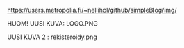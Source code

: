 https://users.metropolia.fi/~nellihol/github/simpleBlog/img/

HUOM! UUSI KUVA: LOGO.PNG

UUSI KUVA 2 : rekisteroidy.png

